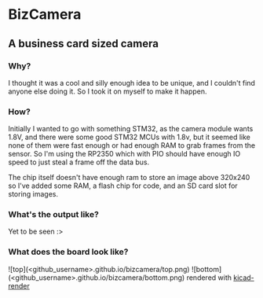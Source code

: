 # BizCamera 
## A business card sized camera

### Why?
I thought it was a cool and silly enough idea to be unique, and I couldn't find anyone else doing it. So I took it on myself to make it happen.

### How?
Initially I wanted to go with something STM32, as the camera module wants 1.8V, and there were some good STM32 MCUs with 1.8v, but it seemed like none of them were fast enough or had enough RAM to grab frames from the sensor. 
So I'm using the RP2350 which with PIO should have enough IO speed to just steal a frame off the data bus.

The chip itself doesn't have enough ram to store an image above 320x240 so I've added some RAM, a flash chip for code, and an SD card slot for storing images.

### What's the output like?
Yet to be seen :>

### What does the board look like?
![top](<github_username>.github.io/bizcamera/top.png)
![bottom](<github_username>.github.io/bizcamera/bottom.png)
rendered with [kicad-render](https://github.com/linalinn/kicad-render)


